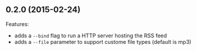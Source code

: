 ## 0.2.0 (2015-02-24)

Features:

  - adds a `--bind` flag to run a HTTP server hosting the RSS feed
  - adds a `--file` parameter to support custome file types (default is mp3)
